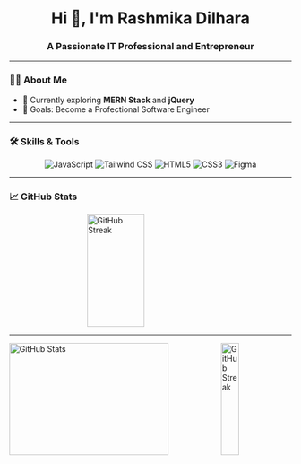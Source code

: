 <h1 align="center">Hi 👋, I'm Rashmika Dilhara</h1>
<h3 align="center">A Passionate IT Professional and Entrepreneur</h3>

---

### 👨‍💻 About Me  
- 🌱 Currently exploring **MERN Stack** and **jQuery**  
- 🎯 Goals: Become a Profectional Software Engineer


---
 
### 🛠 Skills & Tools  
<div align="center">
  <img src="https://img.shields.io/badge/JavaScript-323330?style=for-the-badge&logo=javascript&logoColor=F7DF1E" alt="JavaScript"/>
  <img src="https://img.shields.io/badge/TailwindCSS-06B6D4?style=for-the-badge&logo=tailwindcss&logoColor=white" alt="Tailwind CSS"/>
  <img src="https://img.shields.io/badge/HTML5-E34F26?style=for-the-badge&logo=html5&logoColor=white" alt="HTML5"/>
  <img src="https://img.shields.io/badge/CSS3-1572B6?style=for-the-badge&logo=css3&logoColor=white" alt="CSS3"/>
  <img src="https://img.shields.io/badge/Figma-F24E1E?style=for-the-badge&logo=figma&logoColor=white" alt="Figma"/>
</div>

---

### 📈 GitHub Stats  
<div style="display: flex; justify-content: space-around; align-items: center;">
  <img src="https://github-readme-streak-stats.herokuapp.com/?user=RashmikaDil&theme=radical" alt="GitHub Streak" width="45%" height="200px"/>

</div>

---
<div style="display: flex; justify-content: space-around; align-items: center;">
  
 <img src="https://github-readme-stats.vercel.app/api?username=RashmikaDil&show_icons=true&theme=radical" alt="GitHub Stats" width="75%" height="200px"/>
  <img src="https://github-readme-stats.vercel.app/api/top-langs/?username=RashmikaDil&layout=compact&theme=radical" alt="GitHub Streak" width="25%" height="200px"/>

</div>
